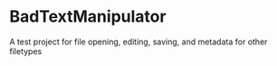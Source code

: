 # BadTextManipulator
 A test project for file opening, editing, saving, and metadata for other filetypes
